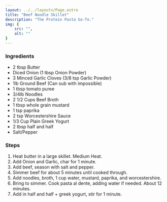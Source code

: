 ```yaml
---
layout: ../../layouts/Page.astro
title: "Beef Noodle Skillet"
description: "The Protein Pasta Go-To."
img: {
    src: "",
    alt: ""
}
---
```


### Ingredients

*   2 tbsp Butter
*   Diced Onion (1 tbsp Onion Powder)
*   3 Minced Garlic Cloves (3/8 tsp Garlic Powder)
*   1lb Ground Beef (Can sub with impossible)
*   1 tbsp tomato puree
*   3/4lb Noodles
*   2 1/2 Cups Beef Broth
*   1 tbsp whole grain mustard
*   1 tsp paprika
*   2 tsp Worcestershire Sauce
*   1/3 Cup Plain Greek Yogurt
*   2 tbsp half and half
*   Salt/Pepper

### Steps

1.  Heat butter in a large skillet. Medium Heat.
2.  Add Onion and Garlic, char for 1 minute.
3.  Add beef, season with salt and pepper.
4.  Simmer beef for about 5 minutes until cooked through.
5.  Add noodles, broth, 1 cup water, mustard, paprika, and worcestershire.
6.  Bring to simmer. Cook pasta al dente, adding water if needed. About 12 minutes.
7.  Add in half and half + greek yogurt, stir for 1 minute.